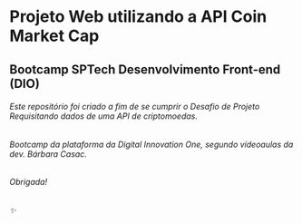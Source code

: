# Projeto Web utilizando a API Coin Market Cap
## Bootcamp SPTech Desenvolvimento Front-end (DIO)

###### Este repositório foi criado a fim de se cumprir o Desafio de Projeto Requisitando dados de uma API de criptomoedas.
###### Bootcamp da plataforma da Digital Innovation One, segundo vídeoaulas da dev. Bárbara Casac.

###### Obrigada!
###### :sparkles:
